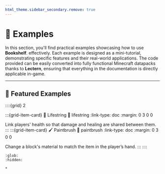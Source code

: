 ```yaml
---
html_theme.sidebar_secondary.remove: true
---
```


# 📖&nbsp;Examples

In this section, you'll find practical examples showcasing how to use **Bookshelf**. effectively. Each example is designed as a mini-tutorial, demonstrating specific features and their real-world applications. The code provided can be easily converted into fully functional Minecraft datapacks thanks to **Lectern**, ensuring that everything in the documentation is directly applicable in-game.

---

## 🌟 Featured Examples

::::{grid} 2

:::{grid-item-card} 🧵 Lifestring
:link: lifestring
:link-type: doc
:margin: 0 3 0 0

Link players' health so that damage and healing are shared between them.
:::
:::{grid-item-card} 🖌️ Paintbrush
:link: paintbrush
:link-type: doc
:margin: 0 3 0 0

Change a block's material to match the item in the player’s hand.
:::
::::


```{toctree}
:glob:
:hidden:

*
```
